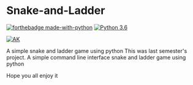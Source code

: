 # Snake-and-Ladder
[![forthebadge made-with-python](http://ForTheBadge.com/images/badges/made-with-python.svg)](https://www.python.org/)                  [![Python 3.6](https://img.shields.io/badge/python-3.7-blue.svg)](https://www.python.org/downloads/release/python-360/)

[![AK](https://img.shields.io/badge/AK-Made%20by%20AK-success)](https://github.com/ArvindAROO/)


A simple snake and ladder game using python
This was last semester's project.
A simple command line interface snake and ladder game using python

Hope you all enjoy it
